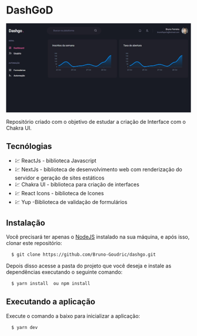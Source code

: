 # DashGoD

![](src/assets/capa.jpg)

Repositório criado com o objetivo de estudar a criação de 
Interface com o Chakra UI.

## Tecnólogias

 - 💹 ReactJs - biblioteca Javascript
 - 💹 NextJs - biblioteca de desenvolvimento web com renderização do servidor e geração de sites estáticos
 - 💹 Chakra UI - biblioteca para criação de interfaces
 - 💹 React Icons - biblioteca de Icones 
 - 💹 Yup -Biblioteca de validação de formulários

## Instalação

Você precisará ter apenas o [NodeJS](https://nodejs.org) instalado na sua máquina, e após isso, clonar este repositório:
```sh
  $ git clone https://github.com/Bruno-Goudric/dashgo.git
```

Depois disso acesse a pasta do projeto que você deseja e instale as dependências executando o seguinte comando:
```sh
  $ yarn install  ou npm install
```

## Executando a aplicação

Execute o comando a baixo para inicializar a aplicação:
```sh
  $ yarn dev
```